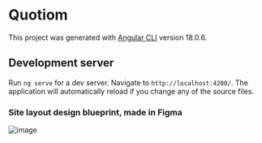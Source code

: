 # Quotiom

This project was generated with [Angular CLI](https://github.com/angular/angular-cli) version 18.0.6.

## Development server

Run `ng serve` for a dev server. Navigate to `http://localhost:4200/`. The application will automatically reload if you change any of the source files.


### Site layout design blueprint, made in Figma
![image](https://github.com/user-attachments/assets/ccd0b3a5-f092-4818-918d-e8f4ef631f6b)
